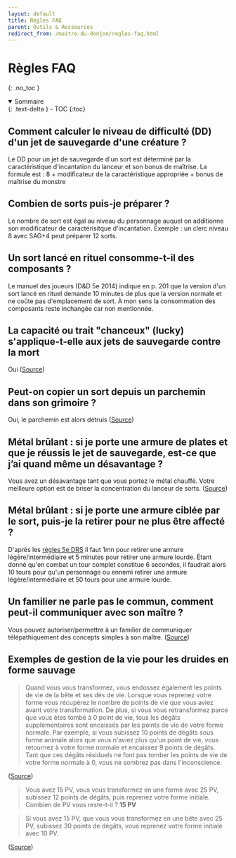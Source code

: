 ```yaml
---
layout: default
title: Règles FAQ
parent: Outils & Ressources
redirect_from: /maitre-du-donjon/regles-faq.html
---
```



# Règles FAQ
{: .no_toc }

<details open markdown="block">
  <summary>
    Sommaire
  </summary>
  {: .text-delta }
- TOC
{:toc}
</details>


## Comment calculer le niveau de difficulté (DD) d'un jet de sauvegarde d'une créature ?

Le DD pour un jet de sauvegarde d'un sort est déterminé par la caractéristique d'incantation du lanceur et son bonus de maîtrise.
La formule est : 8 + modificateur de la caractéristique appropriée + bonus de maîtrise du monstre

## Combien de sorts puis-je préparer ?

Le nombre de sort est égal au niveau du personnage auquel on additionne son modificateur de caractérisitque d'incantation.
Exemple : un clerc niveau 8 avec SAG+4 peut préparer 12 sorts.

## Un sort lancé en rituel consomme-t-il des composants ?

Le manuel des joueurs (D&D 5e 2014) indique en p. 201 que la version d'un sort lancé en rituel demande 10 minutes de plus que la version normale et ne coûte pas d'emplacement de sort. À mon sens la consommation des composants reste inchangée car non mentionnée.

## La capacité ou trait "chanceux" (lucky) s'applique-t-elle aux jets de sauvegarde contre la mort

Oui ([Source](https://www.sageadvice.eu/lucky-death-saving-throw/))

## Peut-on copier un sort depuis un parchemin dans son grimoire ?

Oui, le parchemin est alors détruis ([Source]([https://www.sageadvice.eu/lucky-death-saving-throw/](https://www.sageadvice.eu/copy-a-spell-into-a-spellbook/)))

## Métal brûlant : si je porte une armure de plates et que je réussis le jet de sauvegarde, est-ce que j’ai quand même un désavantage ?

Vous avez un désavantage tant que vous portez le métal chauffé. Votre meilleure option est de briser la concentration du lanceur de sorts. ([Source](https://www.sageadvice.eu/heat-metal/))

## Métal brûlant : si je porte une armure ciblée par le sort, puis-je la retirer pour ne plus être affecté ?

D'après les [règles 5e DRS](https://5e-drs.fr/armures/#enfiler-et-retirer-une-armure-2) il faut 1mn pour retirer une armure légère/intermédiaire et 5 minutes pour retirer une armure lourde.
Étant donné qu'en combat un tour complet constitue 6 secondes, il faudrait alors 10 tours pour qu'un personnage ou ennemi retirer une armure légère/intermédiaire et 50 tours pour une armure lourde.

## Un familier ne parle pas le commun, comment peut-il communiquer avec son maître ?

Vous pouvez autoriser/permettre à un familier de communiquer télépathiquement des concepts simples à son maître. ([Source]([https://www.sageadvice.eu/lucky-death-saving-throw/](https://www.sageadvice.eu/owl-familiar-spying/)))

## Exemples de gestion de la vie pour les druides en forme sauvage

> Quand vous vous transformez, vous endossez également les points de vie de la bête et ses dés de vie. Lorsque vous reprenez votre forme vous récupérez le nombre de points de vie que vous aviez avant votre transformation. De plus, si vous vous retransformez parce que vous êtes tombé à 0 point de vie, tous les dégâts supplémentaires sont encaissés par les points de vie de votre forme normale. Par exemple, si vous subissez 10 points de dégâts sous forme animale alors que vous n'aviez plus qu'un point de vie, vous retournez à votre forme normale et encaissez 9 points de dégâts. Tant que ces dégâts résiduels ne font pas tomber les points de vie de votre forme normale à 0, vous ne sombrez pas dans l'inconscience.

([Source](https://www.aidedd.org/regles/classes/druide/))

> Vous avez 15 PV, vous vous transformez en une forme avec 25 PV, subissez 12 points de dégâts, puis reprenez votre forme initiale. Combien de PV vous reste-t-il ? **15 PV**

> Si vous avez 15 PV, que vous vous transformez en une bête avec 25 PV, subissez 30 points de dégâts, vous reprenez votre forme initiale avec 10 PV.

([Source](https://www.sageadvice.eu/druid-wild-shape-in-combat/))

